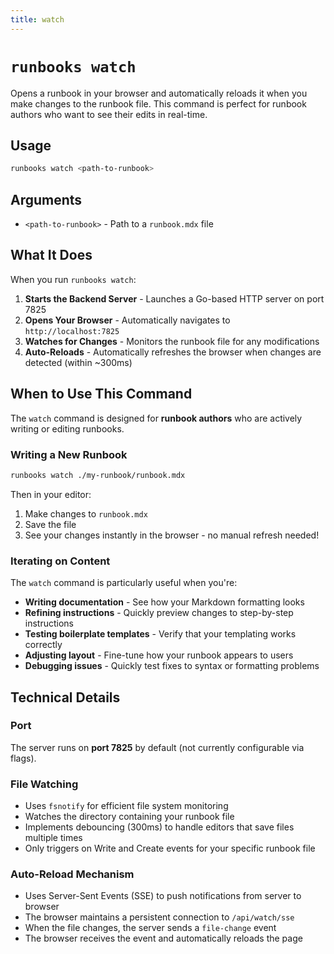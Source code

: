 ```yaml
---
title: watch
---
```


# `runbooks watch`

Opens a runbook in your browser and automatically reloads it when you make changes to the runbook file. This command is perfect for runbook authors who want to see their edits in real-time.

## Usage

```bash
runbooks watch <path-to-runbook>
```

## Arguments

- `<path-to-runbook>` - Path to a `runbook.mdx` file

## What It Does

When you run `runbooks watch`:

1. **Starts the Backend Server** - Launches a Go-based HTTP server on port 7825
2. **Opens Your Browser** - Automatically navigates to `http://localhost:7825`
3. **Watches for Changes** - Monitors the runbook file for any modifications
4. **Auto-Reloads** - Automatically refreshes the browser when changes are detected (within ~300ms)

## When to Use This Command

The `watch` command is designed for **runbook authors** who are actively writing or editing runbooks.

### Writing a New Runbook

```bash
runbooks watch ./my-runbook/runbook.mdx
```

Then in your editor:
1. Make changes to `runbook.mdx`
2. Save the file
3. See your changes instantly in the browser - no manual refresh needed!

### Iterating on Content

The `watch` command is particularly useful when you're:
- **Writing documentation** - See how your Markdown formatting looks
- **Refining instructions** - Quickly preview changes to step-by-step instructions
- **Testing boilerplate templates** - Verify that your templating works correctly
- **Adjusting layout** - Fine-tune how your runbook appears to users
- **Debugging issues** - Quickly test fixes to syntax or formatting problems

## Technical Details

### Port
The server runs on **port 7825** by default (not currently configurable via flags).

### File Watching
- Uses `fsnotify` for efficient file system monitoring
- Watches the directory containing your runbook file
- Implements debouncing (300ms) to handle editors that save files multiple times
- Only triggers on Write and Create events for your specific runbook file

### Auto-Reload Mechanism
- Uses Server-Sent Events (SSE) to push notifications from server to browser
- The browser maintains a persistent connection to `/api/watch/sse`
- When the file changes, the server sends a `file-change` event
- The browser receives the event and automatically reloads the page

